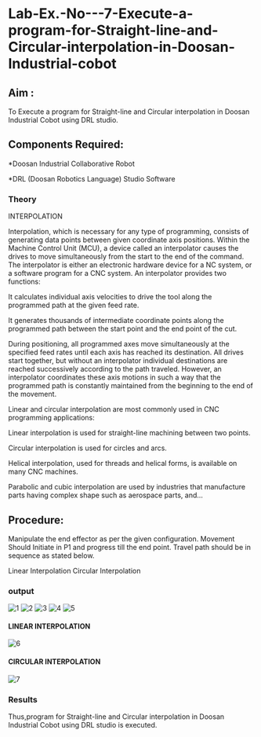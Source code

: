 # Lab-Ex.-No---7-Execute-a-program-for-Straight-line-and-Circular-interpolation-in-Doosan-Industrial-cobot
## Aim : 
To Execute a program for Straight-line and Circular interpolation in Doosan Industrial Cobot using DRL studio.

## Components Required:

*Doosan Industrial Collaborative Robot

*DRL (Doosan Robotics Language) Studio Software

### Theory 
INTERPOLATION

Interpolation, which is necessary for any type of programming, consists of generating data points between given coordinate axis positions. Within the Machine Control Unit (MCU), a device called an interpolator causes the drives to move simultaneously from the start to the end of the command. The interpolator is either an electronic hardware device for a NC system, or a software program for a CNC system. An interpolator provides two functions:

It calculates individual axis velocities to drive the tool along the programmed path at the given feed rate.

It generates thousands of intermediate coordinate points along the programmed path between the start point and the end point of the cut.

During positioning, all programmed axes move simultaneously at the specified feed rates until each axis has reached its destination. All drives start together, but without an interpolator individual destinations are reached successively according to the path traveled. However, an interpolator coordinates these axis motions in such a way that the programmed path is constantly maintained from the beginning to the end of the movement.

Linear and circular interpolation are most commonly used in CNC programming applications:

Linear interpolation is used for straight-line machining between two points.

Circular interpolation is used for circles and arcs.

Helical interpolation, used for threads and helical forms, is available on many CNC machines.

Parabolic and cubic interpolation are used by industries that manufacture parts having complex shape such as aerospace parts, and...

## Procedure:

Manipulate the end effector as per the given configuration. Movement Should Initiate in P1 and progress till the end point. Travel path should be in sequence as stated below.

Linear Interpolation
Circular Interpolation

### output
![1](https://github.com/JaisonRaphael/Lab-Ex.-No---7-Execute-a-program-for-Straight-line-and-Circular-interpolation-in-Doosan-Industrial-C/assets/94165957/595ff43b-ab67-4542-86bf-16d340925d64)
![2](https://github.com/JaisonRaphael/Lab-Ex.-No---7-Execute-a-program-for-Straight-line-and-Circular-interpolation-in-Doosan-Industrial-C/assets/94165957/5024d909-6ab4-478b-a589-48a4173ca47e)
![3](https://github.com/JaisonRaphael/Lab-Ex.-No---7-Execute-a-program-for-Straight-line-and-Circular-interpolation-in-Doosan-Industrial-C/assets/94165957/c7961177-38ae-47c5-b053-c768322d87de)
![4](https://github.com/JaisonRaphael/Lab-Ex.-No---7-Execute-a-program-for-Straight-line-and-Circular-interpolation-in-Doosan-Industrial-C/assets/94165957/1a4b0397-6658-48f5-af6a-a2e2df7290b0)
![5](https://github.com/JaisonRaphael/Lab-Ex.-No---7-Execute-a-program-for-Straight-line-and-Circular-interpolation-in-Doosan-Industrial-C/assets/94165957/5ce3d880-c238-46ad-8c9b-11c99e853f2e)
#### LINEAR INTERPOLATION
![6](https://github.com/JaisonRaphael/Lab-Ex.-No---7-Execute-a-program-for-Straight-line-and-Circular-interpolation-in-Doosan-Industrial-C/assets/94165957/4d763d98-7411-489d-9a8f-c58275c034a9)

#### CIRCULAR INTERPOLATION
![7](https://github.com/JaisonRaphael/Lab-Ex.-No---7-Execute-a-program-for-Straight-line-and-Circular-interpolation-in-Doosan-Industrial-C/assets/94165957/b5dbb476-9ede-42c1-8e6a-d94584510fd1)

### Results 
Thus,program for Straight-line and Circular interpolation in Doosan Industrial Cobot using DRL studio is executed.


 
